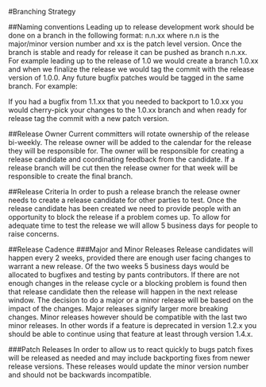 #Branching Strategy

##Naming conventions
Leading up to release development work should be done on a branch in the following format:
n.n.xx where n.n is the major/minor version number and xx is the patch level version.  Once the
branch is stable and ready for release it can be pushed as branch n.n.xx.  For example leading up
to the release of 1.0 we would create a branch 1.0.xx  and when we finalize the release we would
tag the commit with the release version of 1.0.0.  Any future bugfix patches would be tagged in
the same branch.  For example:

If you had a bugfix from 1.1.xx that you needed to backport to 1.0.xx you would cherry-pick your
changes to the 1.0.xx branch and when ready for release tag the commit with a new patch version.

##Release Owner
Current committers will rotate ownership of the release bi-weekly.  The release owner will be added
to the calendar for the release they will be responsible for.  The owner will be responsible for
creating a release candidate and coordinating feedback from the candidate.  If a release branch will
be cut then the release owner for that week will be responsible to create the final branch.

##Release Criteria
In order to push a release branch the release owner needs to create a release candidate for other
parties to test.   Once the release candidate has been created we need to provide people with an
opportunity to block the release if a problem comes up.  To allow for adequate time to test the
release we will allow 5 business days for people to raise concerns.

##Release Cadence
###Major and Minor Releases
Release candidates will happen every 2 weeks, provided there are enough user facing changes to
warrant a new release.  Of the two weeks 5 business days would be allocated to bugfixes and
testing by pants contributors.  If there are not enough changes in the release cycle or a blocking
problem is found then that release candidate then the release will happen in the next release
window.  The decision to do a major or a minor release will be based on the impact of the changes.
Major releases signify larger more breaking changes.  Minor releases however should be compatible
with the last two minor releases.  In other words if a feature is deprecated in version 1.2.x you
should be able to continue using that feature at least through version 1.4.x.

###Patch Releases
In order to allow us to react quickly to bugs patch fixes will be released as needed and may
include backporting fixes from newer release versions.  These releases would update the minor
version number and should not be backwards incompatible.


